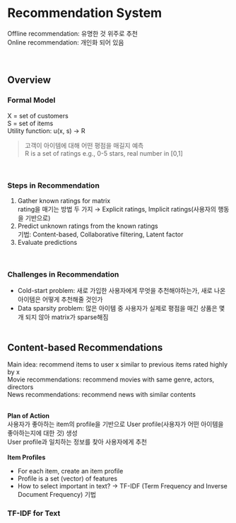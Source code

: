 # Recommendation System
Offline recommendation: 유명한 것 위주로 추천<br>
Online recommendation: 개인화 되어 있음<br><br><br>

## Overview
### Formal Model
X = set of customers<br>
S = set of items<br>
Utility function: u(x, s) → R 
> 고객이 아이템에 대해 어떤 평점을 매길지 예측<br>
> R is a set of ratings e.g., 0-5 stars, real number in [0,1]
<br>

### Steps in Recommendation
1. Gather known ratings for matrix<br>
rating을 매기는 방법 두 가지 → Explicit ratings, Implicit ratings(사용자의 행동을 기반으로)
2. Predict unknown ratings from the known ratings<br>
기법: Content-based, Collaborative filtering, Latent factor
3. Evaluate predictions
<br>

### Challenges in Recommendation
- Cold-start problem: 새로 가입한 사용자에게 무엇을 추천해야하는가, 새로 나온 아이템은 어떻게 추천해줄 것인가
- Data sparsity problem: 많은 아이템 중 사용자가 실제로 평점을 매긴 상품은 몇 개 되지 않아 matrix가 sparse해짐 
<br><br>

## Content-based Recommendations
Main idea: recommend items to user x similar to previous items rated highly by x<br>
Movie recommendations: recommend movies with same genre, actors, directors<br>
News recommendations: recommend news with similar contents<br><br>

**Plan of Action**<br>
사용자가 좋아하는 item의 profile을 기반으로 User profile(사용자가 어떤 아이템을 좋아하는지에 대한 것) 생성 <br>
User profile과 일치하는 정보를 찾아 사용자에게 추천 <br><br>
**Item Profiles**<br>
- For each item, create an item profile
- Profile is a set (vector) of features
- How to select important in text? → TF-IDF (Term Frequency and Inverse Document Frequency) 기법

### TF-IDF for Text
